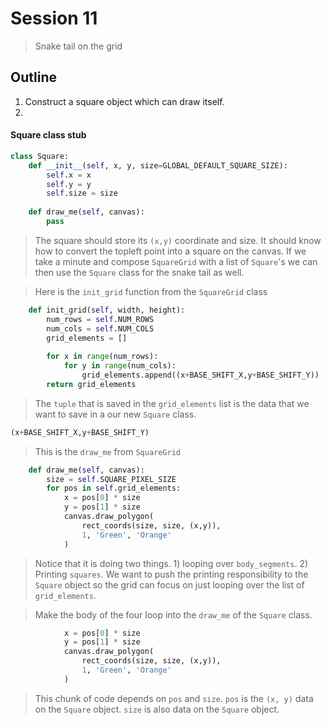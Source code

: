 # Session 11
> Snake tail on the grid

## Outline
1. Construct a square object which can draw itself.
2. 

#### Square class stub
```python
class Square:
	def __init__(self, x, y, size=GLOBAL_DEFAULT_SQUARE_SIZE):
		self.x = x
		self.y = y
		self.size = size
		
	def draw_me(self, canvas):
		pass
```

> The square should store its `(x,y)` coordinate and size. It should know how to convert the topleft point into a square on the canvas. If we take a minute and compose `SquareGrid` with a list of `Square`'s we can then use the `Square` class for the snake tail as well.

> Here is the `init_grid` function from the `SquareGrid` class
```python
    def init_grid(self, width, height):
        num_rows = self.NUM_ROWS
        num_cols = self.NUM_COLS
        grid_elements = []
        
        for x in range(num_rows):
            for y in range(num_cols):
                grid_elements.append((x+BASE_SHIFT_X,y+BASE_SHIFT_Y))
        return grid_elements
```

> The `tuple` that is saved in the `grid_elements` list is the data that we want to save in a our new `Square` class.
```python
(x+BASE_SHIFT_X,y+BASE_SHIFT_Y)
```


> This is the `draw_me` from `SquareGrid`
```python
    def draw_me(self, canvas):
        size = self.SQUARE_PIXEL_SIZE
        for pos in self.grid_elements:
            x = pos[0] * size
            y = pos[1] * size
            canvas.draw_polygon(
                rect_coords(size, size, (x,y)),
                1, 'Green', 'Orange'
            )
```

> Notice that it is doing two things. 1) looping over `body_segments`. 2) Printing `squares`. We want to push the printing responsibility to the `Square` object so the grid can focus on just looping over the list of `grid_elements`.

> Make the body of the four loop into the `draw_me` of the `Square` class.
```python
            x = pos[0] * size
            y = pos[1] * size
            canvas.draw_polygon(
                rect_coords(size, size, (x,y)),
                1, 'Green', 'Orange'
            )
```

> This chunk of code depends on `pos` and `size`. `pos` is the `(x, y)` data on the `Square` object. `size` is also data on the `Square` object.
